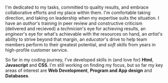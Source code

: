 I'm dedicated to my tasks, committed to quality results, and embrace collaborative efforts and my place within them. I'm comfortable taking direction, and taking on leadership when my expertise suits the situation. I have an *author*'s training in peer review and constructive criticism (delivered and recieved) a *technician*'s eye for achieving results, an *engineer*'s eye for what's achievable with the resources on hand, an *artist*'s ability to strive beyond that margin, an *educator*'s drive to help team members perform to their greatest potential, and *soft skills* from years in high-profile customer service.

So far in my coding journey, I've developed skills in (and love for) __Html__, __Javascript__ and __CSS__. I'm still working on finding my focus, but so far my key areas of interest are **Web Development**, **Program and App design** and **Databases**.
